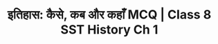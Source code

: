 ---
layout: quiz
title: "इतिहास: कैसे, कब और कहाँ MCQ | Class 8 SST History Ch 1"
description: "कक्षा 8 सामाजिक विज्ञान (इतिहास) अध्याय 1: कैसे, कब और कहाँ—परिभाषाएँ, स्रोत, काल-विभाजन और मानचित्र-आधारित सवाल।"
slug: "class-8-sst-history-ch-1-mcq-hindi"
class: 8
subject: "social-science-history"
language: "hi"
relatedtitle: "हमारे अतीत-III अध्याय 1 MCQ"
featured: false
difficulty: "मध्यम"
questions_count: 25
questions:
  - question: "इतिहास में काल-विभाजन का मुख्य उद्देश्य क्या है?"
    options: ["कथानक को रोचक बनाना", "घटनाओं को क्रमबद्ध और तुलना-सुलभ बनाना", "तिथियाँ बढ़ाना", "नाम याद कराना"]
    answer: "घटनाओं को क्रमबद्ध और तुलना-सुलभ बनाना"
    explanation: "काल-विभाजन परिवर्तन, निरंतरता और कारण-परिणाम को व्यवस्थित रूप में समझने में सहायक है।"
  - question: "औपनिवेशिक अभिलेखागार का महत्व किस कारण है?"
    options: ["कविताएँ मिलती हैं", "प्रशासनिक रिपोर्ट, सर्वे, जनगणना और पत्राचार संरक्षित हैं", "मौखिक परंपराएँ", "केवल नक्शे"]
    answer: "प्रशासनिक रिपोर्ट, सर्वे, जनगणना और पत्राचार संरक्षित हैं"
    explanation: "ये स्रोत नीतिगत निर्णय और प्रशासनिक ढांचे को समझने के लिए विश्वसनीय साक्ष्य देते हैं।"
  - question: "‘इतिहास’ और ‘वृत्तांत’ (क्रॉनिकल) में मूल अंतर क्या है?"
    options: ["अंतर नहीं", "इतिहास विश्लेषण-पहचाना, वृत्तांत कालक्रम-वर्णन", "वृत्तांत अधिक विश्लेषणात्मक", "इतिहास केवल तिथियाँ"]
    answer: "इतिहास विश्लेषण-पहचाना, वृत्तांत कालक्रम-वर्णन"
    explanation: "इतिहास कारण-परिणाम पर प्रकाश डालता है जबकि वृत्तांत घटनाओं की सूची देता है।"
  - question: "स्थानीय गजेटियर/यात्रा-वृत्तांत की सीमा क्या है?"
    options: ["भाषा विविधता", "लेखक-पक्षपात और चयनात्मकता", "डेटा का अभाव", "नक्शों का अभाव"]
    answer: "लेखक-पक्षपात और चयनात्मकता"
    explanation: "लेखक का दृष्टिकोण सामाजिक-राजनीतिक पूर्वाग्रह से प्रभावित हो सकता है।"
  - question: "मानचित्रों का इतिहास में उपयोग क्यों महत्वपूर्ण है?"
    options: ["सजावट हेतु", "सीमा, मार्ग और बस्तियों का कालगत परिवर्तन दिखाने हेतु", "रंग भरने हेतु", "मूल्यांकन हेतु"]
    answer: "सीमा, मार्ग और बस्तियों का कालगत परिवर्तन दिखाने हेतु"
    explanation: "स्थान-काल संबंध दृश्य बनते हैं, जिससे परिवर्तन स्पष्ट दिखता है।"
  - question: "कौन-सा प्राथमिक स्रोत माना जाएगा?"
    options: ["समकालीन सरकारी रिपोर्ट", "बाद के शोध-पत्र", "सारांश नोट्स", "शिक्षण परचा"]
    answer: "समकालीन सरकारी रिपोर्ट"
    explanation: "घटना-काल में निर्मित दस्तावेज़ प्राथमिक स्रोत होते हैं।"
  - question: "इतिहास-लेखन में ‘पूर्वाग्रह’ का अर्थ क्या है?"
    options: ["कठोर तथ्य", "लेखक का झुकाव/दृष्टिकोण", "कानूनी बाध्यता", "मानचित्र त्रुटि"]
    answer: "लेखक का झुकाव/दृष्टिकोण"
    explanation: "पूर्वाग्रह सामग्री के चयन और व्याख्या को प्रभावित कर सकता है।"
  - question: "जनगणना अभिलेखों से क्या जानकारी मिलती है?"
    options: ["केवल मौसम", "जनसंख्या, पेशा, साक्षरता, लिंगानुपात", "केवल कीमतें", "कृषि-उपज नहीं"]
    answer: "जनसंख्या, पेशा, साक्षरता, लिंगानुपात"
    explanation: "जनगणना सामाजिक-आर्थिक संरचना समझने का प्रमुख साधन है।"
  - question: "कालक्रम का सही उपयोग कौन-सा है?"
    options: ["कारण-परिणाम न जानना", "घटनाओं का क्रम और उनके संबंध समझना", "किस्सागोई", "तिथियाँ हटाना"]
    answer: "घटनाओं का क्रम और उनके संबंध समझना"
    explanation: "क्रम से अध्ययन करने पर परिघटनाओं की श्रृंखला स्पष्ट होती है।"
  - question: "आधुनिक इतिहास में ‘आर्काइव’ शब्द का अर्थ है?"
    options: ["मंदिर", "अभिलेखागार", "किला", "न्यायालय"]
    answer: "अभिलेखागार"
    explanation: "यह वह संस्थान/स्थान है जहाँ ऐतिहासिक दस्तावेज़ संरक्षित किए जाते हैं।"
  - question: "पुरालेखन (पैलेग्राफी) किसका अध्ययन है?"
    options: ["पुराने लेखन और लिपियों का", "मिट्टी-बरतन", "धातु-विज्ञान", "वनस्पति"]
    answer: "पुराने लेखन और लिपियों का"
    explanation: "पुरालेखन से प्राचीन दस्तावेजों की पढ़त और तारीख़ांकन संभव होता है।"
  - question: "इतिहास में ‘संदर्भ’ का अर्थ?"
    options: ["विषय-विन्यास", "परिस्थिति/प्रसंग जिसमें घटना/दस्तावेज़ स्थित", "रंग योजना", "नक्शा पैमाना"]
    answer: "परिस्थिति/प्रसंग जिसमें घटना/दस्तावेज़ स्थित"
    explanation: "प्रसंग समझे बिना उद्धरण का सही अर्थ स्पष्ट नहीं होता।"
  - question: "‘प्राथमिक’ बनाम ‘द्वितीयक’ स्रोत में अंतर?"
    options: ["दोनों समान", "प्राथमिक घटना-समय के; द्वितीयक बाद की व्याख्याएँ", "द्वितीयक विश्वसनीय नहीं", "प्राथमिक हमेशा पक्षपाती"]
    answer: "प्राथमिक घटना-समय के; द्वितीयक बाद की व्याख्याएँ"
    explanation: "दोनों पूरक हैं; सम्यक इतिहास हेतु संयोजित उपयोग आवश्यक है।"
  - question: "मौखिक इतिहास का लाभ क्या?"
    options: ["कभी सटीक नहीं", "जन-स्मृति व उपेक्षित समूहों के दृष्टिकोण को शामिल करना", "केवल मिथक", "निरर्थक"]
    answer: "जन-स्मृति व उपेक्षित समूहों के दृष्टिकोण को शामिल करना"
    explanation: "मौखिक साक्ष्य लिखित अभाव वाले क्षेत्रों में विशेष उपयोगी हैं।"
  - question: "किसी तिथि को ‘किस विक्रम/ईसा संवत्’ में लिखना किसका उदाहरण?"
    options: ["पूर्वाग्रह", "कैलेंडर-प्रणाली संदर्भ", "प्राथमिक स्रोत", "द्वितीयक स्रोत"]
    answer: "कैलेंडर-प्रणाली संदर्भ"
    explanation: "विभिन्न कालगणना प्रणालियाँ तिथि-परिवर्तन की माँग करती हैं।"
  - question: "इतिहास में ‘कारणता’ का अध्ययन क्यों?"
    options: ["कहानी लंबी बनती है", "घटना के कारक और प्रभाव समझने हेतु", "केवल तिथियाँ जोड़ने हेतु", "सजावट हेतु"]
    answer: "घटना के कारक और प्रभाव समझने हेतु"
    explanation: "समाज-परिवर्तन को समझने का यह मूल वैज्ञानिक दृष्टिकोण है।"
  - question: "‘उपनिवेशवाद’ की एक विशेषता?"
    options: ["स्थानीय स्वायत्तता", "राजनीतिक-आर्थिक प्रभुत्व और संसाधन-निकासी", "गैर-हस्तक्षेप", "कर-मुक्ति"]
    answer: "राजनीतिक-आर्थिक प्रभुत्व और संसाधन-निकासी"
    explanation: "औपनिवेशिक शक्तियाँ आर्थिक/सांस्कृतिक नियंत्रण स्थापित करती रहीं।"
  - question: "सांख्यिकीय आँकड़ों का इतिहास में उपयोग?"
    options: ["अनुपयोगी", "प्रवृत्तियाँ/रुझान समझना", "केवल सजावट", "अनुमान"]
    answer: "प्रवृत्तियाँ/रुझान समझना"
    explanation: "डेटा-श्रृंखला से दीर्घकालीन परिवर्तन प्रत्यक्ष होते हैं।"
  - question: "इतिहास-पठन में ‘क्रिटिकल रीडिंग’ का आशय?"
    options: ["जैसा लिखा वैसा मानना", "स्रोत, लेखक, प्रसंग, उद्देश्य की जाँच", "शीर्षक ही पढ़ना", "चित्र ही देखना"]
    answer: "स्रोत, लेखक, प्रसंग, उद्देश्य की जाँच"
    explanation: "आलोचनात्मक दृष्टि निष्कर्षों की विश्वसनीयता बढ़ाती है।"
  - question: "भूगोल-इतिहास के अंतर्संबंध का उदाहरण?"
    options: ["नहीं जुड़ते", "नदियाँ/पर्वत व्यापार-मार्ग और बसावट को प्रभावित करते हैं", "केवल राजनीति", "केवल अर्थशास्त्र"]
    answer: "नदियाँ/पर्वत व्यापार-मार्ग और बसावट को प्रभावित करते हैं"
    explanation: "पर्यावरणीय कारकों ने ऐतिहासिक प्रक्रियाओं की दिशा तय की।"
  - question: "पुरातत्त्व-स्रोतों में सम्मिलित नहीं:"
    options: ["शिलालेख", "सिक्के", "मूर्तियाँ", "संसदीय प्रश्नोत्तर"]
    answer: "संसदीय प्रश्नोत्तर"
    explanation: "यह आधुनिक लिखित अभिलेख है, पुरातत्त्वीय नहीं।"
  - question: "‘इतिहास’ का प्राथमिक उद्देश्य?"
    options: ["मनोरंजन", "मानव-समाज के परिवर्तन और निरंतरता को समझना", "केवल युद्ध कथाएँ", "केवल तिथियाँ"]
    answer: "मानव-समाज के परिवर्तन और निरंतरता को समझना"
    explanation: "इतिहास सामाजिकी, अर्थशास्त्र, राजनीति से अंतर्संबंधित अध्ययन है।"
  - question: "समय-रेखा (टाइमलाइन) का शैक्षिक लाभ?"
    options: ["जगह घेरना", "त्वरित दृश्य क्रम और सहसंबंध दिखाना", "रंग सजावट", "जिज्ञासा घटाना"]
    answer: "त्वरित दृश्य क्रम और सहसंबंध दिखाना"
    explanation: "टाइमलाइन घटनाओं का क्रम-सम्बन्ध प्रभावी ढंग से संप्रेषित करती है।"
  - question: "औपनिवेशिक मानचित्रों की एक सावधानी?"
    options: ["सदैव निष्पक्ष", "नीतिगत उद्देश्य से सीमांकन/नामकरण पक्षपाती हो सकता है", "अप्रासंगिक", "कठोर सत्य"]
    answer: "नीतिगत उद्देश्य से सीमांकन/नामकरण पक्षपाती हो सकता है"
    explanation: "मानचित्र सत्ता-राजनीति के उपकरण भी रहे हैं।"
  - question: "डिजिटल अभिलेखागार का लाभ?"
    options: ["पहुँच घटती है", "पहुँच और खोज-क्षमता बढ़ती है", "प्रमाणिकता घटती", "उपयोग कठिन"]
    answer: "पहुँच और खोज-क्षमता बढ़ती है"
    explanation: "डिजिटलीकरण से दूरस्थ शोध और संरक्षण सुगम होता है।"
  - question: "इतिहास अध्ययन में ‘बहु-स्रोत समन्वय’ क्यों?"
    options: ["समय-खर्च", "निष्कर्ष की शक्ति/विश्वसनीयता बढ़ती है", "अनावश्यक", "केवल एक स्रोत ही पर्याप्त"]
    answer: "निष्कर्ष की शक्ति/विश्वसनीयता बढ़ती है"
    explanation: "क्रॉस-वेरिफिकेशन से त्रुटि/पूर्वाग्रह का जोखिम घटता है।"
---